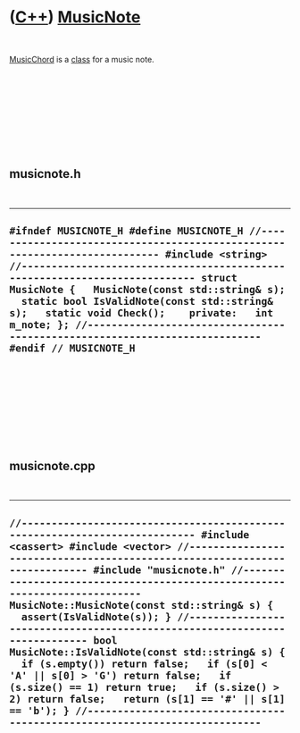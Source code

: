 
 

 

 

 

 

([C++](Cpp.md)) [MusicNote](CppMusicNote.md)
==============================================

 

[MusicChord](CppMusicNote.md) is a [class](CppClass.md) for a music
note.

 

 

 

 

 

musicnote.h
-----------

 

  -------------------------------------------------------------------------------------------------------------------------------------------------------------------------------------------------------------------------------------------------------------------------------------------------------------------------------------------------------------------------------------------------------------------------------------------------------------------------------------------
  ` #ifndef MUSICNOTE_H #define MUSICNOTE_H //--------------------------------------------------------------------------- #include <string> //--------------------------------------------------------------------------- struct MusicNote {   MusicNote(const std::string& s);    static bool IsValidNote(const std::string& s);   static void Check();    private:   int m_note; }; //--------------------------------------------------------------------------- #endif // MUSICNOTE_H `
  -------------------------------------------------------------------------------------------------------------------------------------------------------------------------------------------------------------------------------------------------------------------------------------------------------------------------------------------------------------------------------------------------------------------------------------------------------------------------------------------

 

 

 

 

 

musicnote.cpp
-------------

 

  -----------------------------------------------------------------------------------------------------------------------------------------------------------------------------------------------------------------------------------------------------------------------------------------------------------------------------------------------------------------------------------------------------------------------------------------------------------------------------------------------------------------------------------------------------------------------------------------------------------------------------------------------------------------------------------------------------------------------------------------------------------------------------------------------
  ` //--------------------------------------------------------------------------- #include <cassert> #include <vector> //--------------------------------------------------------------------------- #include "musicnote.h" //--------------------------------------------------------------------------- MusicNote::MusicNote(const std::string& s) {   assert(IsValidNote(s)); } //--------------------------------------------------------------------------- bool MusicNote::IsValidNote(const std::string& s) {   if (s.empty()) return false;   if (s[0] < 'A' || s[0] > 'G') return false;   if (s.size() == 1) return true;   if (s.size() > 2) return false;   return (s[1] == '#' || s[1] == 'b'); } //---------------------------------------------------------------------------  `
  -----------------------------------------------------------------------------------------------------------------------------------------------------------------------------------------------------------------------------------------------------------------------------------------------------------------------------------------------------------------------------------------------------------------------------------------------------------------------------------------------------------------------------------------------------------------------------------------------------------------------------------------------------------------------------------------------------------------------------------------------------------------------------------------------

 

 

 

 

 

 

